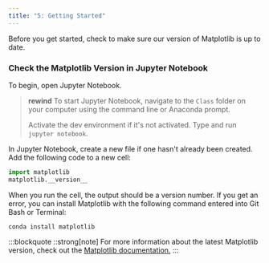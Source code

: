 ```yaml
---
title: "5: Getting Started"
---
```

<img style="display: none;" src="https://static.bc-edx.com/data/dl-1-2/m5/lms/img/banner.jpg" alt="lesson banner" />

Before you get started, check to make sure our version of Matplotlib is up to date.

### Check the Matplotlib Version in Jupyter Notebook

To begin, open Jupyter Notebook.

> **rewind** To start Jupyter Notebook, navigate to the `Class` folder on your computer using the command line or Anaconda prompt.
>
> Activate the dev environment if it's not activated. Type and run `jupyter notebook`.

In Jupyter Notebook, create a new file if one hasn't already been created. Add the following code to a new cell:

```python
import matplotlib
matplotlib.__version__
```

When you run the cell, the output should be a version number. If you get an error, you can install Matplotlib with the following command entered into Git Bash or Terminal:

```
conda install matplotlib
```

:::blockquote
::strong[note]
For more information about the latest Matplotlib version, check out the [Matplotlib documentation.](https://matplotlib.org/stable/index.html)
:::
